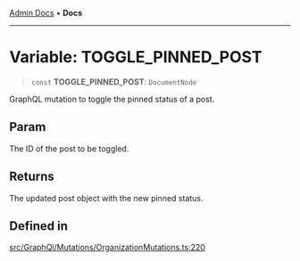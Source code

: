[Admin Docs](/) • **Docs**

***

# Variable: TOGGLE\_PINNED\_POST

> `const` **TOGGLE\_PINNED\_POST**: `DocumentNode`

GraphQL mutation to toggle the pinned status of a post.

## Param

The ID of the post to be toggled.

## Returns

The updated post object with the new pinned status.

## Defined in

[src/GraphQl/Mutations/OrganizationMutations.ts:220](https://github.com/PalisadoesFoundation/talawa-admin/blob/main/src/GraphQl/Mutations/OrganizationMutations.ts#L220)
